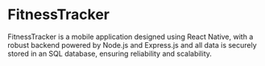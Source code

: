 # FitnessTracker
FitnessTracker is a mobile application designed using React Native, with a robust backend powered by Node.js and Express.js and all data is securely stored in an SQL database, ensuring reliability and scalability.
